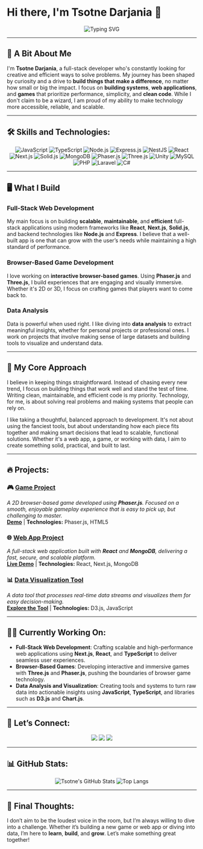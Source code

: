# Hi there, I'm Tsotne Darjania 👋

<p align="center">
  <img src="https://readme-typing-svg.demolab.com?font=Fira+Code&size=34&pause=800&color=333333&center=true&vCenter=true&width=600&lines=Full-Stack+Web+Developer;Browser-Based+Game+Creator;Data+Analysis+Explorer;Passionate+About+Code+And+Challenges" alt="Typing SVG" />
</p>

---

## 🚀 A Bit About Me

I'm **Tsotne Darjania**, a full-stack developer who's constantly looking for creative and efficient ways to solve problems. My journey has been shaped by curiosity and a drive to **build things that make a difference**, no matter how small or big the impact. I focus on **building systems**, **web applications**, and **games** that prioritize performance, simplicity, and **clean code**. While I don't claim to be a wizard, I am proud of my ability to make technology more accessible, reliable, and scalable.

---

## 🛠️ **Skills and Technologies**:

<div align="center">

![JavaScript](https://img.shields.io/badge/-JavaScript-F7DF1E?logo=javascript&logoColor=black&style=for-the-badge)
![TypeScript](https://img.shields.io/badge/-TypeScript-007ACC?logo=typescript&logoColor=white&style=for-the-badge)
![Node.js](https://img.shields.io/badge/-Node.js-339933?logo=node.js&logoColor=white&style=for-the-badge)
![Express.js](https://img.shields.io/badge/-Express.js-000000?logo=express&logoColor=white&style=for-the-badge)
![NestJS](https://img.shields.io/badge/-NestJS-E0234E?logo=nestjs&logoColor=white&style=for-the-badge)
![React](https://img.shields.io/badge/-React-61DAFB?logo=react&logoColor=black&style=for-the-badge)
![Next.js](https://img.shields.io/badge/-Next.js-000000?logo=next.js&logoColor=white&style=for-the-badge)
![Solid.js](https://img.shields.io/badge/-Solid.js-2C4F7C?logo=solid&logoColor=white&style=for-the-badge)
![MongoDB](https://img.shields.io/badge/-MongoDB-47A248?logo=mongodb&logoColor=white&style=for-the-badge)
![Phaser.js](https://img.shields.io/badge/-Phaser.js-FF33FF?logo=phaser&logoColor=white&style=for-the-badge)
![Three.js](https://img.shields.io/badge/-Three.js-000000?logo=three.js&logoColor=white&style=for-the-badge)
![Unity](https://img.shields.io/badge/-Unity-000000?logo=unity&logoColor=white&style=for-the-badge)
![MySQL](https://img.shields.io/badge/-MySQL-4479A1?logo=mysql&logoColor=white&style=for-the-badge)
![PHP](https://img.shields.io/badge/-PHP-777BB4?logo=php&logoColor=white&style=for-the-badge)
![Laravel](https://img.shields.io/badge/-Laravel-FB5034?logo=laravel&logoColor=white&style=for-the-badge)
![C#](https://img.shields.io/badge/-C%23-239120?logo=c-sharp&logoColor=white&style=for-the-badge)

</div>


---

## 🖥️ **What I Build**

### Full-Stack Web Development
My main focus is on building **scalable**, **maintainable**, and **efficient** full-stack applications using modern frameworks like **React**, **Next.js**, **Solid.js**, and backend technologies like **Node.js** and **Express**. I believe that a well-built app is one that can grow with the user’s needs while maintaining a high standard of performance.

### Browser-Based Game Development
I love working on **interactive browser-based games**. Using **Phaser.js** and **Three.js**, I build experiences that are engaging and visually immersive. Whether it's 2D or 3D, I focus on crafting games that players want to come back to.

### Data Analysis
Data is powerful when used right. I like diving into **data analysis** to extract meaningful insights, whether for personal projects or professional ones. I work on projects that involve making sense of large datasets and building tools to visualize and understand data.

---

## 🧠 **My Core Approach**

I believe in keeping things straightforward. Instead of chasing every new trend, I focus on building things that work well and stand the test of time. Writing clean, maintainable, and efficient code is my priority. Technology, for me, is about solving real problems and making systems that people can rely on.

I like taking a thoughtful, balanced approach to development. It's not about using the fanciest tools, but about understanding how each piece fits together and making smart decisions that lead to scalable, functional solutions. Whether it's a web app, a game, or working with data, I aim to create something solid, practical, and built to last.


---

## 🔥 **Projects**:

### 🎮 [**Game Project**](https://yourdemo.com)
_A 2D browser-based game developed using **Phaser.js**. Focused on a smooth, enjoyable gameplay experience that is easy to pick up, but challenging to master._  
**[Demo](https://yourdemo.com)** | **Technologies:** Phaser.js, HTML5

### 🌐 [**Web App Project**](https://yourapp.com)
_A full-stack web application built with **React** and **MongoDB**, delivering a fast, secure, and scalable platform._  
**[Live Demo](https://yourapp.com)** | **Technologies:** React, Next.js, MongoDB

### 📊 [**Data Visualization Tool**](https://yourtool.com)
_A data tool that processes real-time data streams and visualizes them for easy decision-making._  
**[Explore the Tool](https://yourtool.com)** | **Technologies:** D3.js, JavaScript

---

## 🧑‍💻 **Currently Working On**:

- **Full-Stack Web Development**: Crafting scalable and high-performance web applications using **Next.js**, **React**, and **TypeScript** to deliver seamless user experiences.
- **Browser-Based Games**: Developing interactive and immersive games with **Three.js** and **Phaser.js**, pushing the boundaries of browser game technology.
- **Data Analysis and Visualization**: Creating tools and systems to turn raw data into actionable insights using **JavaScript**, **TypeScript**, and libraries such as **D3.js** and **Chart.js**.

---

## 💬 **Let’s Connect**:

<div align="center">
<a href="https://tsotnedarjania.dev"><img src="https://img.shields.io/badge/Portfolio-%2312100E.svg?&style=for-the-badge&logo=firefox-browser&logoColor=white" /></a>
<a href="https://www.linkedin.com/in/tsotne-darjania-58380b231/"><img src="https://img.shields.io/badge/-LinkedIn-0077B5?logo=linkedin&logoColor=white&style=for-the-badge" /></a>
<a href="mailto:tsotnedarjania1997@gmail.com"><img src="https://img.shields.io/badge/-Email-D14836?logo=gmail&logoColor=white&style=for-the-badge" /></a>
</div>

---

## 📊 **GitHub Stats**:

<div align="center">

![Tsotne's GitHub Stats](https://github-readme-stats.vercel.app/api?username=TsotneDarjania&show_icons=true&theme=radical&hide_border=true)
![Top Langs](https://github-readme-stats.vercel.app/api/top-langs/?username=TsotneDarjania&layout=compact&theme=radical&hide_border=true)

</div>

---

## 🌟 **Final Thoughts**:

I don’t aim to be the loudest voice in the room, but I’m always willing to dive into a challenge. Whether it’s building a new game or web app or diving into data, I’m here to **learn**, **build**, and **grow**. Let’s make something great together!


